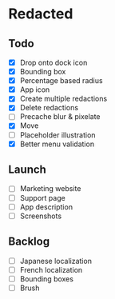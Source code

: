 # Redacted

## Todo

- [x] Drop onto dock icon
- [x] Bounding box
- [x] Percentage based radius
- [x] App icon
- [x] Create multiple redactions
- [x] Delete redactions
- [ ] Precache blur & pixelate
- [x] Move
- [ ] Placeholder illustration
- [x] Better menu validation

## Launch

- [ ] Marketing website
- [ ] Support page
- [ ] App description
- [ ] Screenshots

## Backlog

- [ ] Japanese localization
- [ ] French localization
- [ ] Bounding boxes
- [ ] Brush
